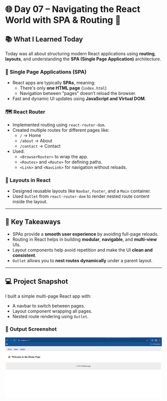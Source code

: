 # 🌐 Day 07 – Navigating the React World with SPA & Routing 🧭

## 📚 What I Learned Today

Today was all about structuring modern React applications using **routing**, **layouts**, and understanding the **SPA (Single Page Application)** architecture.

### 🧾 Single Page Applications (SPA)
- React apps are typically **SPAs**, meaning:
  - There's only **one HTML page** (`index.html`)
  - Navigation between "pages" doesn’t reload the browser.
- Fast and dynamic UI updates using **JavaScript and Virtual DOM**.

### 🗺️ React Router
- Implemented routing using `react-router-dom`.
- Created multiple routes for different pages like:
  - `/` → Home
  - `/about` → About
  - `/contact` → Contact
- Used:
  - `<BrowserRouter>` to wrap the app.
  - `<Routes>` and `<Route>` for defining paths.
  - `<Link>` and `<NavLink>` for navigation without reloads.

### 🧱 Layouts in React
- Designed reusable layouts like `Navbar`, `Footer`, and a `Main` container.
- Used `Outlet` from `react-router-dom` to render nested route content inside the layout.

---

## 🧠 Key Takeaways

- SPAs provide a **smooth user experience** by avoiding full-page reloads.
- Routing in React helps in building **modular**, **navigable**, and **multi-view** UIs.
- Layout components help avoid repetition and make the UI **clean and consistent**.
- `Outlet` allows you to **nest routes dynamically** under a parent layout.

---

## 💻 Project Snapshot

I built a simple multi-page React app with:
- A navbar to switch between pages.
- Layout component wrapping all pages.
- Nested route rendering using `Outlet`.

### 📸 Output Screenshot

![Day 07 Output](./day07-screenshot.png)
